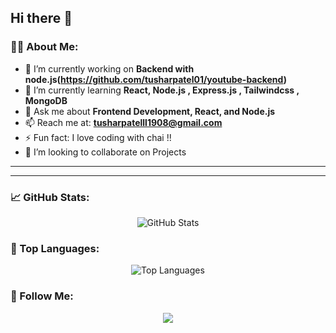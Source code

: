 ## Hi there 👋

<!--
**tusharpatel01/tusharpatel01** is a ✨ _special_ ✨ repository because its `README.md` (this file) appears on your GitHub profile.

Here are some ideas to get you started:

- 🔭 I’m currently working on ...
- 🌱 I’m currently learning ...
- 👯 I’m looking to collaborate on ...
- 🤔 I’m looking for help with ...
- 💬 Ask me about ...
- 📫 How to reach me: ...
- 😄 Pronouns: ...
- ⚡ Fun fact: ...
-->
<!--<h1 align="center">Hi there, I'm <a href="https://github.com/yourusername">Your Name</a> 👋</h1>-->



### 👨‍💻 About Me:
- 🔭 I’m currently working on **Backend with node.js(https://github.com/tusharpatel01/youtube-backend)**
- 🌱 I’m currently learning **React, Node.js , Express.js , Tailwindcss , MongoDB**
- 💬 Ask me about **Frontend Development, React, and Node.js**
- 📫 Reach me at: **tusharpatelll1908@gmail.com**
- ⚡ Fun fact: I love coding with chai !!
- 👯 I’m looking to collaborate on Projects

---



---

### 📈 GitHub Stats:
<p align="center">
  <img src="https://github-readme-stats.vercel.app/api?username=tusharpatel01&show_icons=true&theme=radical" alt="GitHub Stats" />
 
</p>

### 🚀 Top Languages:
<p align="center">
  <img src="https://github-readme-stats.vercel.app/api/top-langs/?username=tusharpatel01&layout=compact&theme=radical" alt="Top Languages" />
</p>

### 🎯 Follow Me:
<p align="center">
  <a href="[linkedin.com/in/tushar-patel-221772266](https://www.linkedin.com/in/tushar-patel-221772266/)"><img src="https://img.shields.io/badge/-LinkedIn-0077B5?style=for-the-badge&logo=linkedin&logoColor=white"></a>
</p>

